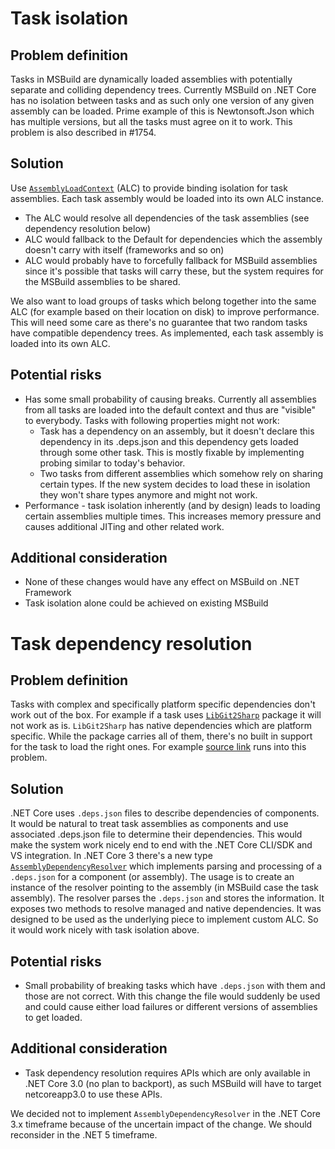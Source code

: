 # Task isolation
## Problem definition
Tasks in MSBuild are dynamically loaded assemblies with potentially separate and colliding dependency trees. Currently MSBuild on .NET Core has no isolation between tasks and as such only one version of any given assembly can be loaded. Prime example of this is Newtonsoft.Json which has multiple versions, but all the tasks must agree on it to work.
This problem is also described in #1754.

## Solution
Use [`AssemblyLoadContext`](https://docs.microsoft.com/en-us/dotnet/api/system.runtime.loader.assemblyloadcontext?view=netcore-2.2) (ALC) to provide binding isolation for task assemblies. Each task assembly would be loaded into its own ALC instance.
* The ALC would resolve all dependencies of the task assemblies (see dependency resolution below)
* ALC would fallback to the Default for dependencies which the assembly doesn't carry with itself (frameworks and so on)
* ALC would probably have to forcefully fallback for MSBuild assemblies since it's possible that tasks will carry these, but the system requires for the MSBuild assemblies to be shared.

We also want to load groups of tasks which belong together into the same ALC (for example based on their location on disk) to improve performance. This will need some care as there's no guarantee that two random tasks have compatible dependency trees. As implemented, each task assembly is loaded into its own ALC.

## Potential risks
* Has some small probability of causing breaks. Currently all assemblies from all tasks are loaded into the default context and thus are "visible" to everybody. Tasks with following properties might not work:
  * Task has a dependency on an assembly, but it doesn't declare this dependency in its .deps.json and this dependency gets loaded through some other task. This is mostly fixable by implementing probing similar to today's behavior.
  * Two tasks from different assemblies which somehow rely on sharing certain types. If the new system decides to load these in isolation they won't share types anymore and might not work.
* Performance - task isolation inherently (and by design) leads to loading certain assemblies multiple times. This increases memory pressure and causes additional JITing and other related work.

## Additional consideration
* None of these changes would have any effect on MSBuild on .NET Framework
* Task isolation alone could be achieved on existing MSBuild

# Task dependency resolution
## Problem definition
Tasks with complex and specifically platform specific dependencies don't work out of the box. For example if a task uses [`LibGit2Sharp`](https://www.nuget.org/packages/LibGit2Sharp) package it will not work as is. `LibGit2Sharp` has native dependencies which are platform specific. While the package carries all of them, there's no built in support for the task to load the right ones. For example [source link](https://github.com/dotnet/sourcelink/blob/master/src/Microsoft.Build.Tasks.Git/GitLoaderContext.cs) runs into this problem.

## Solution
.NET Core uses `.deps.json` files to describe dependencies of components. It would be natural to treat task assemblies as components and use associated .deps.json file to determine their dependencies. This would make the system work nicely end to end with the .NET Core CLI/SDK and VS integration.
In .NET Core 3 there's a new type [`AssemblyDependencyResolver`](https://github.com/dotnet/coreclr/blob/master/src/System.Private.CoreLib/src/System/Runtime/Loader/AssemblyDependencyResolver.cs) which implements parsing and processing of a `.deps.json` for a component (or assembly). The usage is to create an instance of the resolver pointing to the assembly (in MSBuild case the task assembly). The resolver parses the `.deps.json` and stores the information. It exposes two methods to resolve managed and native dependencies.
It was designed to be used as the underlying piece to implement custom ALC. So it would work nicely with task isolation above.

## Potential risks
* Small probability of breaking tasks which have `.deps.json` with them and those are not correct. With this change the file would suddenly be used and could cause either load failures or different versions of assemblies to get loaded.

## Additional consideration
* Task dependency resolution requires APIs which are only available in .NET Core 3.0 (no plan to backport), as such MSBuild will have to target netcoreapp3.0 to use these APIs.

We decided not to implement `AssemblyDependencyResolver` in the .NET Core 3.x timeframe because of the uncertain impact of the change. We should reconsider in the .NET 5 timeframe.
